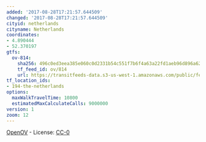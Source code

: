 ```yaml
---
added: '2017-08-28T17:21:57.644509'
changed: '2017-08-28T17:21:57.644509'
cityid: netherlands
cityname: Netherlands
coordinates:
- 4.890444
- 52.370197
gtfs:
  ov-814:
    sha256: 496c0ed3eea385e060c0d2331b54c551f7b6f4a63a22fd1aeb96d896a62bb31e
    tf_feed_id: ov/814
    url: https://transitfeeds-data.s3-us-west-1.amazonaws.com/public/feeds/ov/814/20170823/gtfs.zip
tf_location_ids:
- 194-the-netherlands
options:
  maxWalkTravelTime: 10800
  estimatedMaxCalculateCalls: 9000000
version: 1
zoom: 12
---
```


[OpenOV](https://openov.nl/) - License: [CC-0](https://creativecommons.org/publicdomain/zero/1.0/)
